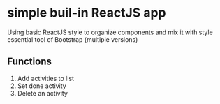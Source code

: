 # simple buil-in ReactJS app
 
 Using basic ReactJS style to organize components and mix it with style essential tool of Bootstrap (multiple versions)
 
 ## Functions
 1. Add activities to list
 2. Set done activity
 3. Delete an activity
